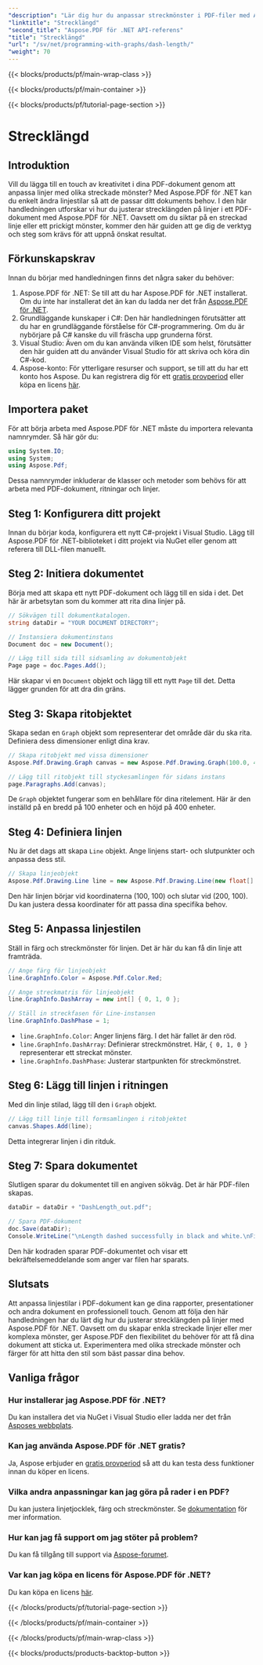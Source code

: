 ```yaml
---
"description": "Lär dig hur du anpassar streckmönster i PDF-filer med Aspose.PDF för .NET med vår steg-för-steg-guide. Perfekt för att ge dina dokument stil."
"linktitle": "Strecklängd"
"second_title": "Aspose.PDF för .NET API-referens"
"title": "Strecklängd"
"url": "/sv/net/programming-with-graphs/dash-length/"
"weight": 70
---
```


{{< blocks/products/pf/main-wrap-class >}}

{{< blocks/products/pf/main-container >}}

{{< blocks/products/pf/tutorial-page-section >}}

# Strecklängd

## Introduktion

Vill du lägga till en touch av kreativitet i dina PDF-dokument genom att anpassa linjer med olika streckade mönster? Med Aspose.PDF för .NET kan du enkelt ändra linjestilar så att de passar ditt dokuments behov. I den här handledningen utforskar vi hur du justerar strecklängden på linjer i ett PDF-dokument med Aspose.PDF för .NET. Oavsett om du siktar på en streckad linje eller ett prickigt mönster, kommer den här guiden att ge dig de verktyg och steg som krävs för att uppnå önskat resultat.

## Förkunskapskrav

Innan du börjar med handledningen finns det några saker du behöver:

1. Aspose.PDF för .NET: Se till att du har Aspose.PDF för .NET installerat. Om du inte har installerat det än kan du ladda ner det från [Aspose.PDF för .NET](https://releases.aspose.com/pdf/net/).
2. Grundläggande kunskaper i C#: Den här handledningen förutsätter att du har en grundläggande förståelse för C#-programmering. Om du är nybörjare på C# kanske du vill fräscha upp grunderna först.
3. Visual Studio: Även om du kan använda vilken IDE som helst, förutsätter den här guiden att du använder Visual Studio för att skriva och köra din C#-kod.
4. Aspose-konto: För ytterligare resurser och support, se till att du har ett konto hos Aspose. Du kan registrera dig för ett [gratis provperiod](https://releases.aspose.com/) eller köpa en licens [här](https://purchase.aspose.com/buy).

## Importera paket

För att börja arbeta med Aspose.PDF för .NET måste du importera relevanta namnrymder. Så här gör du:

```csharp
using System.IO;
using System;
using Aspose.Pdf;
```

Dessa namnrymder inkluderar de klasser och metoder som behövs för att arbeta med PDF-dokument, ritningar och linjer.

## Steg 1: Konfigurera ditt projekt

Innan du börjar koda, konfigurera ett nytt C#-projekt i Visual Studio. Lägg till Aspose.PDF för .NET-biblioteket i ditt projekt via NuGet eller genom att referera till DLL-filen manuellt. 

## Steg 2: Initiera dokumentet

Börja med att skapa ett nytt PDF-dokument och lägg till en sida i det. Det här är arbetsytan som du kommer att rita dina linjer på.

```csharp
// Sökvägen till dokumentkatalogen.
string dataDir = "YOUR DOCUMENT DIRECTORY";

// Instansiera dokumentinstans
Document doc = new Document();

// Lägg till sida till sidsamling av dokumentobjekt
Page page = doc.Pages.Add();
```

Här skapar vi en `Document` objekt och lägg till ett nytt `Page` till det. Detta lägger grunden för att dra din gräns.

## Steg 3: Skapa ritobjektet

Skapa sedan en `Graph` objekt som representerar det område där du ska rita. Definiera dess dimensioner enligt dina krav.

```csharp
// Skapa ritobjekt med vissa dimensioner
Aspose.Pdf.Drawing.Graph canvas = new Aspose.Pdf.Drawing.Graph(100.0, 400.0);

// Lägg till ritobjekt till styckesamlingen för sidans instans
page.Paragraphs.Add(canvas);
```

De `Graph` objektet fungerar som en behållare för dina ritelement. Här är den inställd på en bredd på 100 enheter och en höjd på 400 enheter.

## Steg 4: Definiera linjen

Nu är det dags att skapa `Line` objekt. Ange linjens start- och slutpunkter och anpassa dess stil.

```csharp
// Skapa linjeobjekt
Aspose.Pdf.Drawing.Line line = new Aspose.Pdf.Drawing.Line(new float[] { 100, 100, 200, 100 });
```

Den här linjen börjar vid koordinaterna (100, 100) och slutar vid (200, 100). Du kan justera dessa koordinater för att passa dina specifika behov.

## Steg 5: Anpassa linjestilen

Ställ in färg och streckmönster för linjen. Det är här du kan få din linje att framträda.

```csharp
// Ange färg för linjeobjekt
line.GraphInfo.Color = Aspose.Pdf.Color.Red;

// Ange streckmatris för linjeobjekt
line.GraphInfo.DashArray = new int[] { 0, 1, 0 };

// Ställ in streckfasen för Line-instansen
line.GraphInfo.DashPhase = 1;
```

- `line.GraphInfo.Color`: Anger linjens färg. I det här fallet är den röd.
- `line.GraphInfo.DashArray`: Definierar streckmönstret. Här, `{ 0, 1, 0 }` representerar ett streckat mönster.
- `line.GraphInfo.DashPhase`: Justerar startpunkten för streckmönstret.

## Steg 6: Lägg till linjen i ritningen

Med din linje stilad, lägg till den i `Graph` objekt.

```csharp
// Lägg till linje till formsamlingen i ritobjektet
canvas.Shapes.Add(line);
```

Detta integrerar linjen i din ritduk.

## Steg 7: Spara dokumentet

Slutligen sparar du dokumentet till en angiven sökväg. Det är här PDF-filen skapas.

```csharp
dataDir = dataDir + "DashLength_out.pdf";

// Spara PDF-dokument
doc.Save(dataDir);
Console.WriteLine("\nLength dashed successfully in black and white.\nFile saved at " + dataDir);
```

Den här kodraden sparar PDF-dokumentet och visar ett bekräftelsemeddelande som anger var filen har sparats.

## Slutsats

Att anpassa linjestilar i PDF-dokument kan ge dina rapporter, presentationer och andra dokument en professionell touch. Genom att följa den här handledningen har du lärt dig hur du justerar strecklängden på linjer med Aspose.PDF för .NET. Oavsett om du skapar enkla streckade linjer eller mer komplexa mönster, ger Aspose.PDF den flexibilitet du behöver för att få dina dokument att sticka ut. Experimentera med olika streckade mönster och färger för att hitta den stil som bäst passar dina behov.

## Vanliga frågor

### Hur installerar jag Aspose.PDF för .NET?
Du kan installera det via NuGet i Visual Studio eller ladda ner det från [Asposes webbplats](https://releases.aspose.com/pdf/net/).

### Kan jag använda Aspose.PDF för .NET gratis?
Ja, Aspose erbjuder en [gratis provperiod](https://releases.aspose.com/) så att du kan testa dess funktioner innan du köper en licens.

### Vilka andra anpassningar kan jag göra på rader i en PDF?
Du kan justera linjetjocklek, färg och streckmönster. Se [dokumentation](https://reference.aspose.com/pdf/net/) för mer information.

### Hur kan jag få support om jag stöter på problem?
Du kan få tillgång till support via [Aspose-forumet](https://forum.aspose.com/c/pdf/10).

### Var kan jag köpa en licens för Aspose.PDF för .NET?
Du kan köpa en licens [här](https://purchase.aspose.com/buy).

{{< /blocks/products/pf/tutorial-page-section >}}

{{< /blocks/products/pf/main-container >}}

{{< /blocks/products/pf/main-wrap-class >}}

{{< blocks/products/products-backtop-button >}}